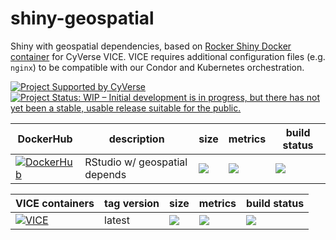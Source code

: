 # shiny-geospatial
Shiny with geospatial dependencies, based on [Rocker Shiny Docker container](https://hub.docker.com/r/rocker/shiny) for CyVerse VICE. VICE requires additional configuration files (e.g. `nginx`) to be compatible with our Condor and Kubernetes orchestration. 

[![Project Supported by CyVerse](https://img.shields.io/badge/Supported%20by-CyVerse-blue.svg)](https://www.cyverse.org) [![Project Status: WIP – Initial development is in progress, but there has not yet been a stable, usable release suitable for the public.](https://www.repostatus.org/badges/latest/wip.svg)](https://www.repostatus.org/#wip)

DockerHub        | description                               | size   | metrics | build status 
---------------- | ----------------------------------------- | ------ | ------- | --------------
[![DockerHub](https://img.shields.io/badge/DockerHub-brightgreen.svg?style=popout&logo=Docker)](https://hub.docker.com/r/cyversevice/shiny-geospatial) | RStudio w/ geospatial depends | [![](https://images.microbadger.com/badges/image/cyversevice/shiny-geospatial.svg)](https://microbadger.com/images/cyversevice/shiny-geospatial) | [![](https://img.shields.io/docker/pulls/cyversevice/shiny-geospatial.svg)](https://hub.docker.com/r/tswetnam/shiny-geospatial)  |  [![](https://img.shields.io/docker/automated/cyversevice/shiny-geospatial.svg)](https://hub.docker.com/r/cyversevice/shiny-geospatial/builds)

VICE containers  | tag version                               | size   | metrics | build status 
---------------- | ----------------------------------------- | ------ | ------- | --------------
[![VICE](https://img.shields.io/badge/CyVerse-VICE-blue.svg?style=popout&logo=Docker&color=#1488C6)]()| latest | [![](https://images.microbadger.com/badges/image/cyversevice/shiny-geospatial.svg)](https://microbadger.com/images/cyversevice/shiny-geospatial) | [![](https://img.shields.io/docker/pulls/cyversevice/shiny-geospatial.svg)](https://hub.docker.com/r/cyversevice/shiny-geospatial)  |  [![](https://img.shields.io/docker/automated/cyversevice/shiny-geospatial.svg)](https://hub.docker.com/r/cyversevice/shiny-geospatial/builds)
